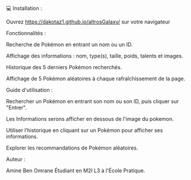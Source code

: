 💻 Installation :

Ouvrez https://dakotaz1.github.io/altrosGalaxy/ sur votre navigateur


Fonctionnalités :

Recherche de Pokémon en entrant un nom ou un ID.

Affichage des informations : nom, type(s), taille, poids, talents et images.

Historique des 5 derniers Pokémon recherchés.

Affichage de 5 Pokémon aléatoires à chaque rafraîchissement de la page.


Guide d'utilisation :

Rechercher un Pokémon en entrant son nom ou son ID, puis cliquer sur "Entrer".

Les Informations serons afficher en dessous de l'image du pokemon.

Utiliser l’historique en cliquant sur un Pokémon pour afficher ses informations.

Explorer les recommandations de Pokémon aléatoires.

Auteur : 

Amine Ben Omrane Étudiant en M2I L3 à l'École Pratique.


